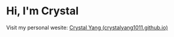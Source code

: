 # Hi, I'm Crystal

Visit my personal wesite:  [Crystal Yang (crystalyang1011.github.io)](https://crystalyang1011.github.io/blog/) 